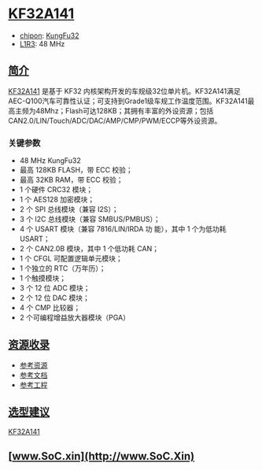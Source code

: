 ﻿# [KF32A141](https://doc.soc.xin/KF32A141)

* [chipon](https://www.chipon-ic.com/): [KungFu32](https://github.com/SoCXin/Cortex)
* [L1R3](https://github.com/SoCXin/Level): 48 MHz

## [简介](https://github.com/SoCXin/KF32A141/wiki)

[KF32A141](https://www.chipon-ic.com/Product/summarize/KF32A141?sid=fe8c5011-21d7-4b79-b1c0-10753a1e5803) 是基于 KF32 内核架构开发的车规级32位单片机。KF32A141满足AEC-Q100汽车可靠性认证；可支持到Grade1级车规工作温度范围。KF32A141最高主频为48Mhz；Flash可达128KB；其拥有丰富的外设资源；包括CAN2.0/LIN/Touch/ADC/DAC/AMP/CMP/PWM/ECCP等外设资源。

### 关键参数

* 48 MHz KungFu32
* 最高 128KB FLASH，带 ECC 校验；
* 最高 32KB RAM，带 ECC 校验；
* 1 个硬件 CRC32 模块；
* 1 个 AES128 加密模块；
* 2 个 SPI 总线模块（兼容 I2S）；
* 3 个 I2C 总线模块（兼容 SMBUS/PMBUS）；
* 4 个 USART 模块（兼容 7816/LIN/IRDA 功 能），其中 1 个为低功耗 USART；
* 2 个 CAN2.0B 模块，其中 1 个低功耗 CAN；
* 1 个 CFGL 可配置逻辑单元模块；
* 1 个独立的 RTC（万年历）；
* 1 个触摸模块；
* 3 个 12 位 ADC 模块；
* 2 个 12 位 DAC 模块；
* 4 个 CMP 比较器；
* 2 个可编程增益放大器模块（PGA）

## [资源收录](https://github.com/SoCXin)

* [参考资源](src/)
* [参考文档](docs/)
* [参考工程](project/)

## [选型建议](https://github.com/SoCXin/KF32A141)

[KF32A141](https://github.com/SoCXin/KF32A141)

## [www.SoC.xin](http://www.SoC.Xin)
